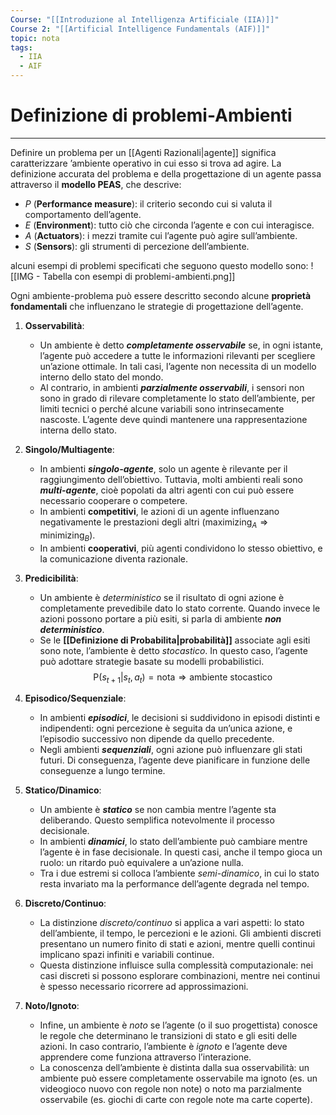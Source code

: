 ```yaml
---
Course: "[[Introduzione al Intelligenza Artificiale (IIA)]]"
Course 2: "[[Artificial Intelligence Fundamentals (AIF)]]"
topic: nota
tags:
  - IIA
  - AIF
---
```

# Definizione di problemi-Ambienti
---
Definire un problema per un [[Agenti Razionali|agente]] significa caratterizzare ’ambiente operativo in cui esso si trova ad agire. La definizione accurata del problema e della progettazione di un agente passa attraverso il **modello PEAS**, che descrive:
- _P_ (**Performance measure**): il criterio secondo cui si valuta il comportamento dell’agente.
- _E_ (**Environment**): tutto ciò che circonda l’agente e con cui interagisce.
- _A_ (**Actuators**): i mezzi tramite cui l’agente può agire sull’ambiente.
- _S_ (**Sensors**): gli strumenti di percezione dell’ambiente.

alcuni esempi di problemi specificati che seguono questo modello sono: ![[IMG - Tabella con esempi di problemi-ambienti.png]]

Ogni ambiente-problema può essere descritto secondo alcune **proprietà fondamentali** che influenzano le strategie di progettazione dell’agente.

1. **Osservabilità**:
	- Un ambiente è detto **_completamente osservabile_** se, in ogni istante, l’agente può accedere a tutte le informazioni rilevanti per scegliere un’azione ottimale. In tali casi, l’agente non necessita di un modello interno dello stato del mondo.
	- Al contrario, in ambienti **_parzialmente osservabili_**, i sensori non sono in grado di rilevare completamente lo stato dell’ambiente, per limiti tecnici o perché alcune variabili sono intrinsecamente nascoste. L’agente deve quindi mantenere una rappresentazione interna dello stato.
2. **Singolo/Multiagente**:
	- In ambienti **_singolo-agente_**, solo un agente è rilevante per il raggiungimento dell’obiettivo. Tuttavia, molti ambienti reali sono **_multi-agente_**, cioè popolati da altri agenti con cui può essere necessario cooperare o competere.
	- In ambienti **competitivi**, le azioni di un agente influenzano negativamente le prestazioni degli altri ($\text{maximizing}_{A} \Rightarrow \text{minimizing}_{B}$).
	- In ambienti **cooperativi**, più agenti condividono lo stesso obiettivo, e la comunicazione diventa razionale.

3. **Predicibilità**:
	- Un ambiente è _deterministico_ se il risultato di ogni azione è completamente prevedibile dato lo stato corrente. Quando invece le azioni possono portare a più esiti, si parla di ambiente **_non deterministico_**.
	- Se le **[[Definizione di Probabilita|probabilità]]** associate agli esiti sono note, l’ambiente è detto _stocastico_. In questo caso, l’agente può adottare strategie basate su modelli probabilistici.$$
\text{P}(s_{t+1} | s_t, a_t) = \text{nota} \Rightarrow \text{ambiente stocastico}
$$
4. **Episodico/Sequenziale**:
	- In ambienti **_episodici_**, le decisioni si suddividono in episodi distinti e indipendenti: ogni percezione è seguita da un’unica azione, e l’episodio successivo non dipende da quello precedente.
	- Negli ambienti **_sequenziali_**, ogni azione può influenzare gli stati futuri. Di conseguenza, l’agente deve pianificare in funzione delle conseguenze a lungo termine.

5. **Statico/Dinamico**:
	- Un ambiente è **_statico_** se non cambia mentre l’agente sta deliberando. Questo semplifica notevolmente il processo decisionale.
	- In ambienti **_dinamici_**, lo stato dell’ambiente può cambiare mentre l’agente è in fase decisionale. In questi casi, anche il tempo gioca un ruolo: un ritardo può equivalere a un’azione nulla.
	- Tra i due estremi si colloca l’ambiente _semi-dinamico_, in cui lo stato resta invariato ma la performance dell’agente degrada nel tempo.

6. **Discreto/Continuo**:
	- La distinzione _discreto/continuo_ si applica a vari aspetti: lo stato dell’ambiente, il tempo, le percezioni e le azioni. Gli ambienti discreti presentano un numero finito di stati e azioni, mentre quelli continui implicano spazi infiniti e variabili continue.
	- Questa distinzione influisce sulla complessità computazionale: nei casi discreti si possono esplorare combinazioni, mentre nei continui è spesso necessario ricorrere ad approssimazioni.

7. **Noto/Ignoto**:
	- Infine, un ambiente è _noto_ se l’agente (o il suo progettista) conosce le regole che determinano le transizioni di stato e gli esiti delle azioni. In caso contrario, l’ambiente è _ignoto_ e l’agente deve apprendere come funziona attraverso l’interazione.
	- La conoscenza dell’ambiente è distinta dalla sua osservabilità: un ambiente può essere completamente osservabile ma ignoto (es. un videogioco nuovo con regole non note) o noto ma parzialmente osservabile (es. giochi di carte con regole note ma carte coperte).
